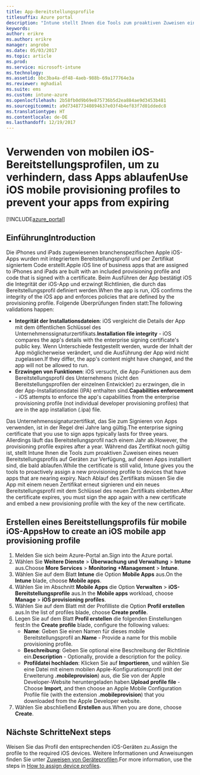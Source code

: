 ```yaml
---
title: App-Bereitstellungsprofile
titlesuffix: Azure portal
description: "Intune stellt Ihnen die Tools zum proaktiven Zuweisen eines neuen Bereitstellungsprofils auf Geräten zur Verfügung, auf denen Apps installiert sind, die bald ablaufen.\""
keywords: 
author: erikre
ms.author: erikre
manager: angrobe
ms.date: 05/03/2017
ms.topic: article
ms.prod: 
ms.service: microsoft-intune
ms.technology: 
ms.assetid: bbc3ba4a-df48-4aeb-988b-69a177764e3a
ms.reviewer: mghadial
ms.suite: ems
ms.custom: intune-azure
ms.openlocfilehash: 2b58fb0d9b69e875736b5d2ea884ae9d3453b481
ms.sourcegitcommit: a9d734877340894637e03f4b4ef83f7d01ddedc8
ms.translationtype: HT
ms.contentlocale: de-DE
ms.lasthandoff: 12/19/2017
---
```

# <a name="use-ios-mobile-provisioning-profiles-to-prevent-your-apps-from-expiring"></a><span data-ttu-id="cf3d9-103">Verwenden von mobilen iOS-Bereitstellungsprofilen, um zu verhindern, dass Apps ablaufen</span><span class="sxs-lookup"><span data-stu-id="cf3d9-103">Use iOS mobile provisioning profiles to prevent your apps from expiring</span></span>

[!INCLUDE[azure_portal](./includes/azure_portal.md)]

## <a name="introduction"></a><span data-ttu-id="cf3d9-104">Einführung</span><span class="sxs-lookup"><span data-stu-id="cf3d9-104">Introduction</span></span>

<span data-ttu-id="cf3d9-105">Die iPhones und iPads zugewiesenen branchenspezifischen Apple iOS-Apps wurden mit integriertem Bereitstellungsprofil und per Zertifikat signiertem Code erstellt.</span><span class="sxs-lookup"><span data-stu-id="cf3d9-105">Apple iOS line of business apps that are assigned to iPhones and iPads are built with an included provisioning profile and code that is signed with a certificate.</span></span> <span data-ttu-id="cf3d9-106">Beim Ausführen der App bestätigt iOS die Integrität der iOS-App und erzwingt Richtlinien, die durch das Bereitstellungsprofil definiert werden.</span><span class="sxs-lookup"><span data-stu-id="cf3d9-106">When the app is run, iOS confirms the integrity of the iOS app and enforces policies that are defined by the provisioning profile.</span></span> <span data-ttu-id="cf3d9-107">Folgende Überprüfungen finden statt:</span><span class="sxs-lookup"><span data-stu-id="cf3d9-107">The following validations happen:</span></span>

- <span data-ttu-id="cf3d9-108">**Integrität der Installationsdateien**: iOS vergleicht die Details der App mit dem öffentlichen Schlüssel des Unternehmenssignaturzertifikats.</span><span class="sxs-lookup"><span data-stu-id="cf3d9-108">**Installation file integrity** - iOS compares the app's details with the enterprise signing certificate's public key.</span></span> <span data-ttu-id="cf3d9-109">Wenn Unterschiede festgestellt werden, wurde der Inhalt der App möglicherweise verändert, und die Ausführung der App wird nicht zugelassen.</span><span class="sxs-lookup"><span data-stu-id="cf3d9-109">If they differ, the app's content might have changed, and the app will not be allowed to run.</span></span>
- <span data-ttu-id="cf3d9-110">**Erzwingen von Funktionen**: iOS versucht, die App-Funktionen aus dem Bereitstellungsprofil des Unternehmens (nicht den Bereitstellungsprofilen der einzelnen Entwickler) zu erzwingen, die in der App-Installationsdatei (IPA) enthalten sind.</span><span class="sxs-lookup"><span data-stu-id="cf3d9-110">**Capabilities enforcement** - iOS attempts to enforce the app's capabilities from the enterprise provisioning profile (not individual developer provisioning profiles) that are in the app installation (.ipa) file.</span></span>


<span data-ttu-id="cf3d9-111">Das Unternehmenssignaturzertifikat, das Sie zum Signieren von Apps verwenden, ist in der Regel drei Jahre lang gültig.</span><span class="sxs-lookup"><span data-stu-id="cf3d9-111">The enterprise signing certificate that you use to sign apps typically lasts for three years.</span></span> <span data-ttu-id="cf3d9-112">Allerdings läuft das Bereitstellungsprofil nach einem Jahr ab.</span><span class="sxs-lookup"><span data-stu-id="cf3d9-112">However, the provisioning profile expires after a year.</span></span> <span data-ttu-id="cf3d9-113">Während das Zertifikat noch gültig ist, stellt Intune Ihnen die Tools zum proaktiven Zuweisen eines neuen Bereitstellungsprofils auf Geräten zur Verfügung, auf denen Apps installiert sind, die bald ablaufen.</span><span class="sxs-lookup"><span data-stu-id="cf3d9-113">While the certificate is still valid, Intune gives you the tools to proactively assign a new provisioning profile to devices that have apps that are nearing expiry.</span></span>
<span data-ttu-id="cf3d9-114">Nach Ablauf des Zertifikats müssen Sie die App mit einem neuen Zertifikat erneut signieren und ein neues Bereitstellungsprofil mit dem Schlüssel des neuen Zertifikats einbetten.</span><span class="sxs-lookup"><span data-stu-id="cf3d9-114">After the certificate expires, you must sign the app again with a new certificate and embed a new provisioning profile with the key of the new certificate.</span></span>


## <a name="how-to-create-an-ios-mobile-app-provisioning-profile"></a><span data-ttu-id="cf3d9-115">Erstellen eines Bereitstellungsprofils für mobile iOS-Apps</span><span class="sxs-lookup"><span data-stu-id="cf3d9-115">How to create an iOS mobile app provisioning profile</span></span>

1. <span data-ttu-id="cf3d9-116">Melden Sie sich beim Azure-Portal an.</span><span class="sxs-lookup"><span data-stu-id="cf3d9-116">Sign into the Azure portal.</span></span>
2. <span data-ttu-id="cf3d9-117">Wählen Sie **Weitere Dienste** > **Überwachung und Verwaltung** > **Intune** aus.</span><span class="sxs-lookup"><span data-stu-id="cf3d9-117">Choose **More Services** > **Monitoring +Management** > **Intune**.</span></span>
3. <span data-ttu-id="cf3d9-118">Wählen Sie auf dem Blatt **Intune** die Option **Mobile Apps** aus.</span><span class="sxs-lookup"><span data-stu-id="cf3d9-118">On the **Intune** blade, choose **Mobile apps**.</span></span>
1.  <span data-ttu-id="cf3d9-119">Wählen Sie im Abschnitt **Mobile Apps** die Option **Verwalten** > **iOS-Bereitstellungsprofile** aus.</span><span class="sxs-lookup"><span data-stu-id="cf3d9-119">In the **Mobile apps** workload, choose **Manage** > **iOS provisioning profiles**.</span></span>
2.  <span data-ttu-id="cf3d9-120">Wählen Sie auf dem Blatt mit der Profilliste die Option **Profil erstellen** aus.</span><span class="sxs-lookup"><span data-stu-id="cf3d9-120">In the list of profiles blade, choose **Create profile**.</span></span>
3. <span data-ttu-id="cf3d9-121">Legen Sie auf dem Blatt **Profil erstellen** die folgenden Einstellungen fest:</span><span class="sxs-lookup"><span data-stu-id="cf3d9-121">In the **Create profile** blade, configure the following values:</span></span>
    - <span data-ttu-id="cf3d9-122">**Name**: Geben Sie einen Namen für dieses mobile Bereitstellungsprofil an.</span><span class="sxs-lookup"><span data-stu-id="cf3d9-122">**Name** - Provide a name for this mobile provisioning profile.</span></span>
    - <span data-ttu-id="cf3d9-123">**Beschreibung**: Geben Sie optional eine Beschreibung der Richtlinie ein.</span><span class="sxs-lookup"><span data-stu-id="cf3d9-123">**Description** - Optionally, provide a description for the policy.</span></span>
    - <span data-ttu-id="cf3d9-124">**Profildatei hochladen**: Klicken Sie auf **Importieren**, und wählen Sie eine Datei mit einem mobilen Apple-Konfigurationsprofil (mit der Erweiterung **.mobileprovision**) aus, die Sie von der Apple Developer-Website heruntergeladen haben.</span><span class="sxs-lookup"><span data-stu-id="cf3d9-124">**Upload profile file** - Choose **Import**, and then choose an Apple Mobile Configuration Profile file (with the extension **.mobileprovision**) that you downloaded from the Apple Developer website.</span></span>
4. <span data-ttu-id="cf3d9-125">Wählen Sie abschließend **Erstellen** aus.</span><span class="sxs-lookup"><span data-stu-id="cf3d9-125">When you are done, choose **Create**.</span></span>

## <a name="next-steps"></a><span data-ttu-id="cf3d9-126">Nächste Schritte</span><span class="sxs-lookup"><span data-stu-id="cf3d9-126">Next steps</span></span>

<span data-ttu-id="cf3d9-127">Weisen Sie das Profil den entsprechenden iOS-Geräten zu.</span><span class="sxs-lookup"><span data-stu-id="cf3d9-127">Assign the profile to the required iOS devices.</span></span> <span data-ttu-id="cf3d9-128">Weitere Informationen und Anweisungen finden Sie unter [Zuweisen von Geräteprofilen](device-profile-assign.md).</span><span class="sxs-lookup"><span data-stu-id="cf3d9-128">For more information, use the steps in [How to assign device profiles](device-profile-assign.md).</span></span>
